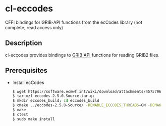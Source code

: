 # cl-eccodes
CFFI bindings for GRIB-API functions from the ecCodes library (not complete, read access only)

## Description

cl-eccodes provides bindings to [GRIB API](https://software.ecmwf.int/wiki/display/ECC/ecCodes+Home) functions for reading GRIB2 files.


## Prerequisites

*  Install ecCodes

   ```bash
   $ wget https://software.ecmwf.int/wiki/download/attachments/45757960/eccodes-2.5.0-Source.tar.gz
   $ tar xzf eccodes-2.5.0-Source.tar.gz
   $ mkdir eccodes_build; cd eccodes_build
   $ cmake ../eccodes-2.5.0-Source/ -DENABLE_ECCODES_THREADS=ON -DCMAKE_INSTALL_PREFIX=/usr/local
   $ make
   $ ctest
   $ sudo make install
   ```
